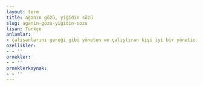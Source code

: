 ```yaml
---
layout: term
title: ağanın gözü, yiğidin sözü
slug: aganin-gozu-yigidin-sozu
lisan: Türkçe
anlamlar:
- çalışanlarını gereği gibi yöneten ve çalıştıran kişi iyi bir yöneticidir, sözünün eri olan kimse de yiğittir
ozellikler:
- - ''
ornekler:
- - ''
orneklerkaynak:
- - ''
---
```

